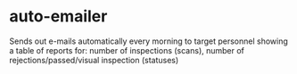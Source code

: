 # auto-emailer
Sends out e-mails automatically every morning to target personnel showing a table of reports for: number of inspections (scans), number of rejections/passed/visual inspection (statuses)
